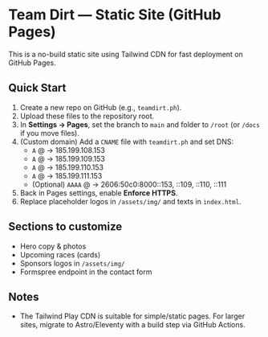 # Team Dirt — Static Site (GitHub Pages)

This is a no-build static site using Tailwind CDN for fast deployment on GitHub Pages.

## Quick Start
1. Create a new repo on GitHub (e.g., `teamdirt.ph`).
2. Upload these files to the repository root.
3. In **Settings → Pages**, set the branch to `main` and folder to `/root` (or `/docs` if you move files).
4. (Custom domain) Add a `CNAME` file with `teamdirt.ph` and set DNS:
   - `A` @ → 185.199.108.153
   - `A` @ → 185.199.109.153
   - `A` @ → 185.199.110.153
   - `A` @ → 185.199.111.153
   - (Optional) `AAAA` @ → 2606:50c0:8000::153, ::109, ::110, ::111
5. Back in Pages settings, enable **Enforce HTTPS**.
6. Replace placeholder logos in `/assets/img/` and texts in `index.html`.

## Sections to customize
- Hero copy & photos
- Upcoming races (cards)
- Sponsors logos in `/assets/img/`
- Formspree endpoint in the contact form

## Notes
- The Tailwind Play CDN is suitable for simple/static pages. For larger sites, migrate to Astro/Eleventy with a build step via GitHub Actions.
